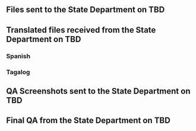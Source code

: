 ## Files sent to the State Department on TBD


## Translated files received from the State Department on TBD

### Spanish

### Tagalog

## QA Screenshots sent to the State Department on TBD


## Final QA from the State Department on TBD

